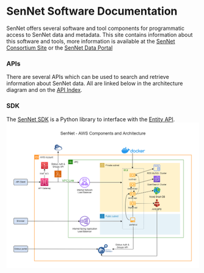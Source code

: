 # SenNet Software Documentation

SenNet offers several software and tool components for programmatic access to SenNet data and metadata.  This site contains information about this software and tools, more information is available at the [SenNet Consortium Site](https://sennetconsortium.org/) or the [SenNet Data Portal](https://data.sennetconsortium.org)

### APIs
There are several APIs which can be used to search and retrieve information about SenNet data.  All are linked below in the architecture diagram and on the [API Index](/apis).

### SDK
The [SenNet SDK](/sdk) is a Python library to interface with the [Entity API](https://smart-api.info/ui/0065e419668f3336a40d1f5ab89c6ba3).
![SenNet AWS Workflow](./imgs/SenNet-AWS-Workflow.png)